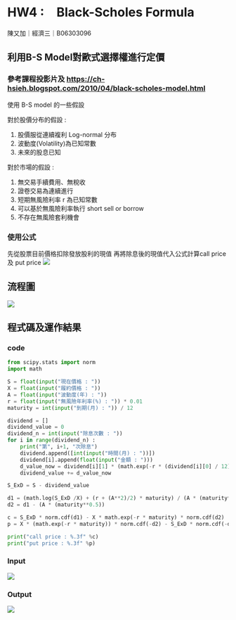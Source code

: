 # HW4 :　Black-Scholes Formula
陳又加｜經濟三｜B06303096 

## 利用B-S Model對歐式選擇權進行定價
### 參考課程投影片及 https://ch-hsieh.blogspot.com/2010/04/black-scholes-model.html
使用 B-S model 的一些假設

對於股價分布的假設 :
1. 股價服從連續複利 Log-normal 分布
2. 波動度(Volatility)為已知常數
3. 未來的股息已知

對於市場的假設 :
1. 無交易手續費用、無稅收
2. 證卷交易為連續進行
3. 短期無風險利率  r  為已知常數
4. 可以基於無風險利率執行 short sell or borrow
5. 不存在無風險套利機會 

### 使用公式
先從股票目前價格扣除發放股利的現值
再將除息後的現值代入公式計算call price及 put price
![](https://i.imgur.com/s5SrYcm.png)

## 流程圖
![](https://i.imgur.com/Xn80JFB.png)

## 程式碼及運作結果
### code
```py
from scipy.stats import norm
import math

S = float(input("現在價格 : "))
X = float(input("履約價格 : "))
A = float(input("波動度(年) : "))
r = float(input("無風險年利率(%) : ")) * 0.01
maturity = int(input("到期(月) : ")) / 12

dividend = []
dividend_value = 0
dividend_n = int(input("除息次數 : "))
for i in range(dividend_n) :
    print("第", i+1, "次除息")
    dividend.append([int(input("時間(月) : "))])
    dividend[i].append(float(input("金額 : ")))
    d_value_now = dividend[i][1] * (math.exp(-r * (dividend[i][0] / 12)))
    dividend_value += d_value_now

S_ExD = S - dividend_value

d1 = (math.log(S_ExD /X) + (r + (A**2)/2) * maturity) / (A * (maturity**0.5))
d2 = d1 - (A * (maturity**0.5))

c = S_ExD * norm.cdf(d1) - X * math.exp(-r * maturity) * norm.cdf(d2)
p = X * (math.exp(-r * maturity)) * norm.cdf(-d2) - S_ExD * norm.cdf(-d1)

print("call price : %.3f" %c)
print("put price : %.3f" %p)
```
### Input
![](https://i.imgur.com/jqoCftb.png)

### Output
![](https://i.imgur.com/ZfQjj1m.png)
